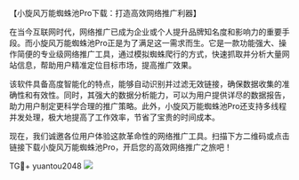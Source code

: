 【小旋风万能蜘蛛池Pro下载：打造高效网络推广利器】

在当今互联网时代，网络推广已成为企业或个人提升品牌知名度和影响力的重要手段。而小旋风万能蜘蛛池Pro正是为了满足这一需求而生。它是一款功能强大、操作简便的专业级网络推广工具，通过模拟蜘蛛爬行的方式，快速抓取并分析大量网站信息，帮助用户精准定位目标市场，提高推广效果。

该软件具备高度智能化的特点，能够自动识别并过滤无效链接，确保数据收集的准确性和有效性。同时，其强大的数据分析能力，可以为用户提供详尽的数据报告，助力用户制定更科学合理的推广策略。此外，小旋风万能蜘蛛池Pro还支持多线程并发处理，极大地提高了工作效率，节省了宝贵的时间成本。

现在，我们诚邀各位用户体验这款革命性的网络推广工具。扫描下方二维码或点击链接下载小旋风万能蜘蛛池Pro，开启您的高效网络推广之旅吧！

TG💪+ yuantou2048  ![](https://github.com/user-attachments/assets/42a5a4a5-fea9-4a1d-8aa0-73e57e430cca)